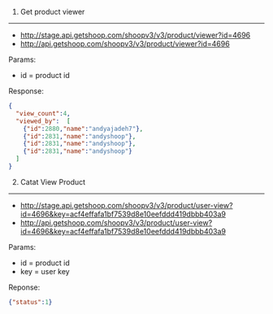 1. Get product viewer
----------------------

- http://stage.api.getshoop.com/shoopv3/v3/product/viewer?id=4696
- http://api.getshoop.com/shoopv3/v3/product/viewer?id=4696

Params:
- id = product id

Response:

```json
{
  "view_count":4,
  "viewed_by":  [
    {"id":2880,"name":"andyajadeh7"},
    {"id":2831,"name":"andyshoop"},
    {"id":2831,"name":"andyshoop"},
    {"id":2831,"name":"andyshoop"}
  ]
}
```

2. Catat View Product
----------------------

- http://stage.api.getshoop.com/shoopv3/v3/product/user-view?id=4696&key=acf4effafa1bf7539d8e10eefddd419dbbb403a9
- http://api.getshoop.com/shoopv3/v3/product/user-view?id=4696&key=acf4effafa1bf7539d8e10eefddd419dbbb403a9

Params:
- id = product id
- key = user key

Reponse:

```json
{"status":1}
```
